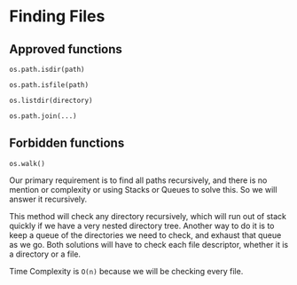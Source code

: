 #  Finding Files

## Approved functions

```
os.path.isdir(path)

os.path.isfile(path)

os.listdir(directory)

os.path.join(...)
```

## Forbidden functions

```
os.walk()
```

Our primary requirement is to find all paths recursively, and there is no mention or complexity or using Stacks or Queues to solve this. So we will answer it recursively. 

This method will check any directory recursively, which will run out of stack quickly if we have a very nested directory tree. Another way to do it is to keep a queue of the directories we need to check, and exhaust that queue as we go. Both solutions will have to check each file descriptor, whether it is a directory or a file. 

Time Complexity is `O(n)` because we will be checking every file.
